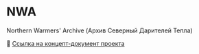 # NWA

Northern Warmers' Archive (Архив Северный Дарителей Тепла)

📍 [Ссылка на концепт-документ проекта](https://docs.google.com/document/d/1cf031_YaoTwOP2QCFb3lFGhysR7RV6dJEYEIs5O4idU/edit?tab=t.0)
